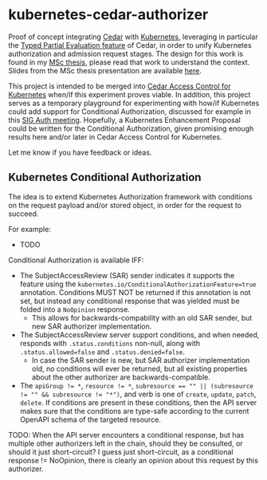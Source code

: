# kubernetes-cedar-authorizer

Proof of concept integrating [Cedar] with [Kubernetes], leveraging in particular
the [Typed Partial Evaluation feature] of Cedar, in order to unify Kubernetes
authorization and admission request stages. The design for this work is found in
my [MSc thesis], please read that work to understand the context. Slides from
the MSc thesis presentation are available [here][thesis-presentation].

This project is intended to be merged into
[Cedar Access Control for Kubernetes] when/if this experiment proves viable. In
addition, this project serves as a temporary playground for experimenting with
how/if Kubernetes could add support for Conditional Authorization, discussed for
example in this [SIG Auth meeting]. Hopefully, a Kubernetes Enhancement Proposal
could be written for the Conditional Authorization, given promising enough
results here and/or later in Cedar Access Control for Kubernetes.

Let me know if you have feedback or ideas.

## Kubernetes Conditional Authorization

The idea is to extend Kubernetes Authorization framework with conditions on the
request payload and/or stored object, in order for the request to succeed.

For example:

- TODO

Conditional Authorization is available IFF:

- The SubjectAccessReview (SAR) sender indicates it supports the feature using the
  `kubernetes.io/ConditionalAuthorizationFeature=true` annotation. Conditions
  MUST NOT be returned if this annotation is not set, but instead any
  conditional response that was yielded must be folded into a `NoOpinion`
  response.
  - This allows for backwards-compability with an old SAR sender, but new SAR
    authorizer implementation.
- The SubjectAccessReview server support conditions, and when needed, responds
  with `.status.conditions` non-null, along with `.status.allowed=false` and
  `.status.denied=false`.
  - In case the SAR sender is new, but SAR authorizer implementation old, no
    conditions will ever be returned, but all existing properties about the
    other authorizer are backwards-compatible.
- The `apiGroup != *`, `resource != *`,
  `subresource == "" || (subresource != "" && subresource != "*")`, and verb is
  one of `create`, `update`, `patch`, `delete`. If conditions are present in
  these conditions, then the API server makes sure that the conditions are
  type-safe according to the current OpenAPI schema of the targeted resource.




TODO: When the API server encounters a conditional response, but has multiple
other authorizers left in the chain, should they be consulted, or should it just
short-circuit? I guess just short-circuit, as a conditional response != NoOpinion,
there is clearly an opinion about this request by this authorizer.



[Cedar]: https://github.com/cedar-policy/cedar
[Kubernetes]: https://github.com/kubernetes/kubernetes
[MSc thesis]: https://github.com/luxas/research/blob/main/msc_thesis.pdf
[Cedar Access Control for Kubernetes]: github.com/cedar-policy/cedar-access-control-for-k8s
[Typed Partial Evaluation feature]: https://github.com/cedar-policy/rfcs/blob/main/text/0095-type-aware-partial-evaluation.md
[thesis-presentation]: https://speakerdeck.com/luxas/usable-access-control-in-cloud-management-systems
[SIG Auth meeting]: https://youtu.be/Clg-rz9qlUA